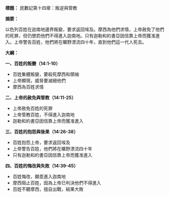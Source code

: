 **標題：** 民數記第十四章：叛逆與管教

**摘要：**

以色列百姓在迦南地邊界叛變，要求返回埃及。摩西為他們求情，上帝赦免了他們的死罪，但仍懲罰他們不得進入迦南地。只有迦勒和約書亞因信靠上帝而獲准進入。上帝警告百姓，他們將在曠野漂流四十年，直到他們這一代人死去。

**大綱：**

**一、百姓的叛變（14:1-10）**
* 百姓集體叛變，要殺死摩西和領袖
* 上帝顯現，威脅要滅絕他們
* 摩西為百姓求情

**二、上帝的赦免與管教（14:11-25）**
* 上帝赦免百姓的死罪
* 上帝管教百姓，不得進入迦南地
* 迦勒和約書亞因信靠上帝而獲准進入

**三、百姓的抱怨與後果（14:26-38）**
* 百姓抱怨上帝，要求返回埃及
* 上帝警告百姓，他們將在曠野漂流四十年
* 只有迦勒和約書亞因信靠上帝而獲准進入

**四、百姓的悔改與失敗（14:39-45）**
* 百姓悔改，願意進入迦南地
* 摩西阻止百姓，因為上帝已判決他們不得進入
* 百姓不聽摩西，擅自出戰，結果大敗